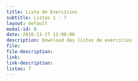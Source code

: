 ```yaml
---
title: Lista de Exercícios
subtitle: Listas 1 - 7
layout: default
modal-id: 8
date: 2016-11-17 12:00:00
description: Download das listas de exercícios
file:
file-description:
link: 
link-description:
listas: 7
---
```

